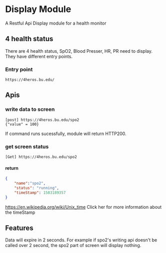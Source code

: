 # Display Module
A Restful Api Display module for a health monitor 
## 4 health status
There are 4 health status, SpO2, Blood Presser, HR, PR need to display. They have different entry points.
### Entry point
```url
https://4heros.bu.edu/
```
## Apis
### write data to screen
```url
[post] https://4heros.bu.edu/spo2
{"value" = 100}
```
If command runs sucessfully, module will return HTTP200.
### get screen status
```url
[Get] https://4heros.bu.edu/spo2
```
#### return
```json
{
	"name":"spo2",
	"status": "running",
	"timeStamp": 1583189357
}
```
https://en.wikipedia.org/wiki/Unix_time
Click her for more information about the timeStamp
## Features
Data will expire in 2 seconds. For example if spo2's writing api doesn't be called over 2 second, the spo2 part of screen will display nothing.
